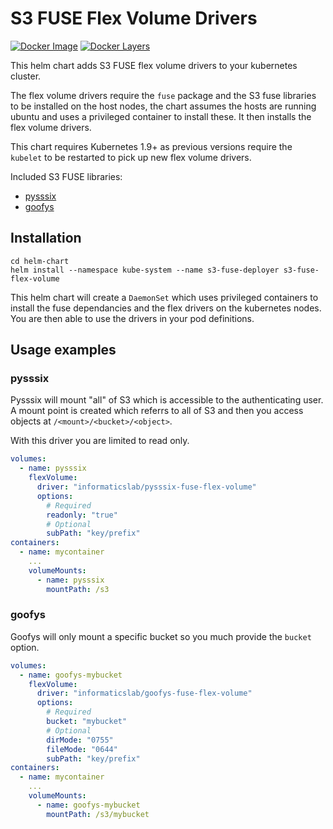 # S3 FUSE Flex Volume Drivers

[![Docker Image](https://img.shields.io/badge/docker-ready-blue.svg)](https://hub.docker.com/r/informaticslab/s3-fuse-flex-volume/) [![Docker Layers](https://images.microbadger.com/badges/image/informaticslab/s3-fuse-flex-volume.svg)](https://microbadger.com/#/images/informaticslab/s3-fuse-flex-volume)

This helm chart adds S3 FUSE flex volume drivers to your kubernetes cluster.

The flex volume drivers require the `fuse` package and the S3 fuse libraries to be installed on the host nodes, the chart assumes the hosts are running ubuntu and uses a privileged container to install these. It then installs the flex volume drivers.

This chart requires Kubernetes 1.9+ as previous versions require the `kubelet` to be restarted to pick up new flex volume drivers.

Included S3 FUSE libraries:
 - [pysssix](https://github.com/met-office-lab/pysssix)
 - [goofys](https://github.com/kahing/goofys)

## Installation

```
cd helm-chart
helm install --namespace kube-system --name s3-fuse-deployer s3-fuse-flex-volume
```

This helm chart will create a `DaemonSet` which uses privileged containers to install the fuse dependancies and the flex drivers on the kubernetes nodes. You are then able to use the drivers in your pod definitions.
## Usage examples

### pysssix

Pysssix will mount "all" of S3 which is accessible to the authenticating user. A mount point is created which referrs to all of S3 and then you access objects at `/<mount>/<bucket>/<object>`.

With this driver you are limited to read only.

```yaml
volumes:
  - name: pysssix
    flexVolume:
      driver: "informaticslab/pysssix-fuse-flex-volume"
      options:
        # Required
        readonly: "true"
        # Optional
        subPath: "key/prefix"
containers:
  - name: mycontainer
    ...
    volumeMounts:
      - name: pysssix
        mountPath: /s3
```

### goofys

Goofys will only mount a specific bucket so you much provide the `bucket` option.

```yaml
volumes:
  - name: goofys-mybucket
    flexVolume:
      driver: "informaticslab/goofys-fuse-flex-volume"
      options:
        # Required
        bucket: "mybucket"
        # Optional
        dirMode: "0755"
        fileMode: "0644"
        subPath: "key/prefix"
containers:
  - name: mycontainer
    ...
    volumeMounts:
      - name: goofys-mybucket
        mountPath: /s3/mybucket
```
